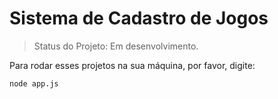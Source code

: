 # Sistema de Cadastro de Jogos

> Status do Projeto: Em desenvolvimento.

Para rodar esses projetos na sua máquina, por favor, digite:

```
node app.js
```
